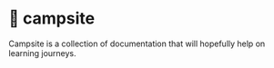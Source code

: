 # 🍳 campsite

Campsite is a collection of documentation that will hopefully help on learning journeys.
